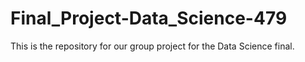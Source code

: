 # Final_Project-Data_Science-479
This is the repository for our group project for the Data Science final.
